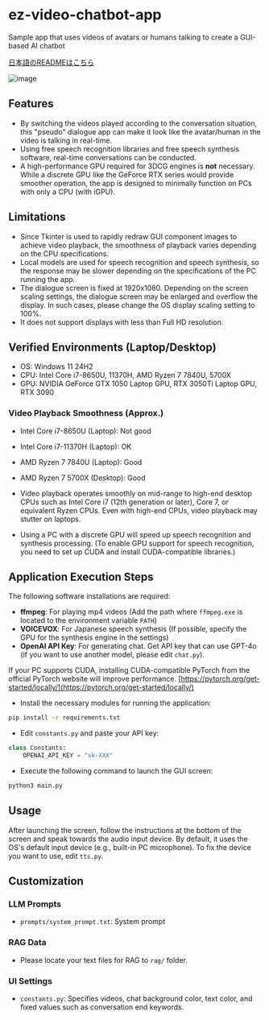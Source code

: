 # ez-video-chatbot-app
Sample app that uses videos of avatars or humans talking to create a GUI-based AI chatbot

[日本語のREADMEはこちら](README_JP.md)

![image](https://github.com/user-attachments/assets/7ec839f5-6aff-4655-a193-5f1aa419207e)


## Features
- By switching the videos played according to the conversation situation, this "pseudo" dialogue app can make it look like the avatar/human in the video is talking in real-time.
- Using free speech recognition libraries and free speech synthesis software, real-time conversations can be conducted.
- A high-performance GPU required for 3DCG engines is **not** necessary. While a discrete GPU like the GeForce RTX series would provide smoother operation, the app is designed to minimally function on PCs with only a CPU (with iGPU).

## Limitations
- Since Tkinter is used to rapidly redraw GUI component images to achieve video playback, the smoothness of playback varies depending on the CPU specifications.
- Local models are used for speech recognition and speech synthesis, so the response may be slower depending on the specifications of the PC running the app.
- The dialogue screen is fixed at 1920x1080. Depending on the screen scaling settings, the dialogue screen may be enlarged and overflow the display. In such cases, please change the OS display scaling setting to 100%.
- It does not support displays with less than Full HD resolution.

## Verified Environments (Laptop/Desktop)
- OS: Windows 11 24H2
- CPU: Intel Core i7-8650U, 11370H, AMD Ryzen 7 7840U, 5700X
- GPU: NVIDIA GeForce GTX 1050 Laptop GPU, RTX 3050Ti Laptop GPU, RTX 3090

### Video Playback Smoothness (Approx.)
- Intel Core i7-8650U (Laptop): Not good
- Intel Core i7-11370H (Laptop): OK
- AMD Ryzen 7 7840U (Laptop): Good
- AMD Ryzen 7 5700X (Desktop): Good

- Video playback operates smoothly on mid-range to high-end desktop CPUs such as Intel Core i7 (12th generation or later), Core 7, or equivalent Ryzen CPUs. Even with high-end CPUs, video playback may stutter on laptops.
- Using a PC with a discrete GPU will speed up speech recognition and synthesis processing. (To enable GPU support for speech recognition, you need to set up CUDA and install CUDA-compatible libraries.)

## Application Execution Steps

The following software installations are required:
- **ffmpeg**: For playing mp4 videos (Add the path where `ffmpeg.exe` is located to the environment variable `PATH`)
- **VOICEVOX**: For Japanese speech synthesis (If possible, specify the GPU for the synthesis engine in the settings)
- **OpenAI API Key**: For generating chat. Get API key that can use GPT-4o (if you want to use another model, please edit `chat.py`).

If your PC supports CUDA, installing CUDA-compatible PyTorch from the official PyTorch website will improve performance.
[https://pytorch.org/get-started/locally/](https://pytorch.org/get-started/locally/)

- Install the necessary modules for running the application:
```sh
pip install -r requirements.txt
```

- Edit `constants.py` and paste your API key:
```python
class Constants:
    OPENAI_API_KEY = "sk-XXX"
```

- Execute the following command to launch the GUI screen:
```sh
python3 main.py
```

## Usage

After launching the screen, follow the instructions at the bottom of the screen and speak towards the audio input device. By default, it uses the OS's default input device (e.g., built-in PC microphone).
To fix the device you want to use, edit `tts.py`.

## Customization

### LLM Prompts
- `prompts/system_prompt.txt`: System prompt

### RAG Data
- Please locate your text files for RAG to `rag/` folder.

### UI Settings
- `constants.py`: Specifies videos, chat background color, text color, and fixed values such as conversation end keywords.

